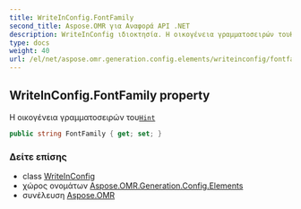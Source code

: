 ```yaml
---
title: WriteInConfig.FontFamily
second_title: Aspose.OMR για Αναφορά API .NET
description: WriteInConfig ιδιοκτησία. Η οικογένεια γραμματοσειρών τουHint
type: docs
weight: 40
url: /el/net/aspose.omr.generation.config.elements/writeinconfig/fontfamily/
---
```

## WriteInConfig.FontFamily property

Η οικογένεια γραμματοσειρών του[`Hint`](../hint/)

```csharp
public string FontFamily { get; set; }
```

### Δείτε επίσης

* class [WriteInConfig](../)
* χώρος ονομάτων [Aspose.OMR.Generation.Config.Elements](../../writeinconfig/)
* συνέλευση [Aspose.OMR](../../../)


